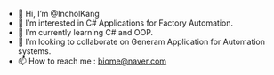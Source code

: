 - 👋 Hi, I’m @IncholKang
- 👀 I’m interested in C# Applications for Factory Automation.
- 🌱 I’m currently learning C# and OOP.
- 💞️ I’m looking to collaborate on Generam Application for Automation systems.
- 📫 How to reach me : biome@naver.com

<!---
IncholKang/IncholKang is a ✨ special ✨ repository because its `README.md` (this file) appears on your GitHub profile.
You can click the Preview link to take a look at your changes.
--->
